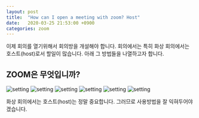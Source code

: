 ```yaml
---
layout: post
title:  "How can I open a meeting with zoom? Host"
date:   2020-03-25 21:53:00 +0900
categories: zoom
---
```

이제 회의를 열기위해서 회의방을 개설해야 합니다. 회의에서는 특히 화상 회의에서는 호스트(host)로서 할일이 많습니다. 
아래 그 방법들을 나열하고자 합니다.

ZOOM은 무엇입니까?
---

![setting](/kys/assets/img/2020-03-25-post-01.png)
![setting](/kys/assets/img/2020-03-25-post-02.png)
![setting](/kys/assets/img/2020-03-25-post-03.png)
![setting](/kys/assets/img/2020-03-25-post-04.png)
![setting](/kys/assets/img/2020-03-25-post-05.png)
![setting](/kys/assets/img/2020-03-25-post-06.png)

화상 회의에서는 호스트(host)는 정말 중요합니다. 
그러므로 사용방법을 잘 익혀두어야 겠습니다.